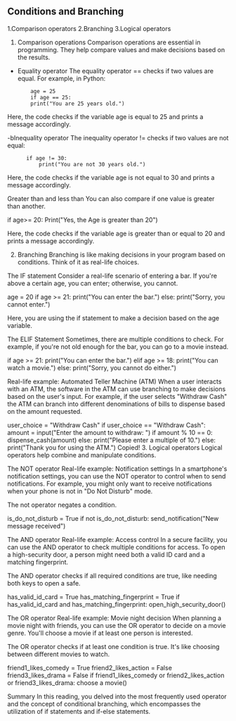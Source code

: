 ## Conditions and Branching

1.Comparison operators
2.Branching
3.Logical operators

1. Comparison operations
Comparison operations are essential in programming. They help compare values and make decisions based on the results.
- Equality operator
The equality operator == checks if two values are equal. For example, in Python:

          age = 25
          if age == 25:
          print("You are 25 years old.")
    
Here, the code checks if the variable age is equal to 25 and prints a message accordingly.

-bInequality operator
The inequality operator != checks if two values are not equal:

          if age != 30:
              print("You are not 30 years old.")
              
Here, the code checks if the variable age is not equal to 30 and prints a message accordingly.

Greater than and less than
You can also compare if one value is greater than another.

if age>= 20:
    Print("Yes, the Age is greater than 20")

Here, the code checks if the variable age is greater than or equal to 20 and prints a message accordingly.

2. Branching
Branching is like making decisions in your program based on conditions. Think of it as real-life choices.

The IF statement
Consider a real-life scenario of entering a bar. If you're above a certain age, you can enter; otherwise, you cannot.

age = 20
if age >= 21:
    print("You can enter the bar.")
else:
    print("Sorry, you cannot enter.")
    
Here, you are using the if statement to make a decision based on the age variable.

The ELIF Statement
Sometimes, there are multiple conditions to check. For example, if you're not old enough for the bar, you can go to a movie instead.

if age >= 21:
    print("You can enter the bar.")
elif age >= 18:
    print("You can watch a movie.")
else:
    print("Sorry, you cannot do either.")
    
Real-life example: Automated Teller Machine (ATM)
When a user interacts with an ATM, the software in the ATM can use branching to make decisions based on the user's input. For example, if the user selects "Withdraw Cash" the ATM can branch into different denominations of bills to dispense based on the amount requested.

user_choice = "Withdraw Cash"
if user_choice == "Withdraw Cash":
    amount = input("Enter the amount to withdraw: ")
    if amount % 10 == 0:
        dispense_cash(amount)
    else:
        print("Please enter a multiple of 10.")
else:
    print("Thank you for using the ATM.")
Copied!
3. Logical operators
Logical operators help combine and manipulate conditions.

The NOT operator
Real-life example: Notification settings
In a smartphone's notification settings, you can use the NOT operator to control when to send notifications. For example, you might only want to receive notifications when your phone is not in "Do Not Disturb" mode.

The not operator negates a condition.

is_do_not_disturb = True
if not is_do_not_disturb:
    send_notification("New message received")

The AND operator
Real-life example: Access control
In a secure facility, you can use the AND operator to check multiple conditions for access. To open a high-security door, a person might need both a valid ID card and a matching fingerprint.

The AND operator checks if all required conditions are true, like needing both keys to open a safe.

has_valid_id_card = True
has_matching_fingerprint = True
if has_valid_id_card and has_matching_fingerprint:
    open_high_security_door()

The OR operator
Real-life example: Movie night decision
When planning a movie night with friends, you can use the OR operator to decide on a movie genre. You'll choose a movie if at least one person is interested.

The OR operator checks if at least one condition is true. It's like choosing between different movies to watch.

friend1_likes_comedy = True
friend2_likes_action = False
friend3_likes_drama = False
if friend1_likes_comedy or friend2_likes_action or friend3_likes_drama:
    choose a movie()
    
Summary
In this reading, you delved into the most frequently used operator and the concept of conditional branching, which encompasses the utilization of if statements and if-else statements.
